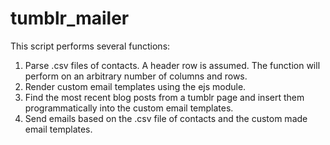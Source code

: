 # tumblr_mailer
This script performs several functions: 
1. Parse .csv files of contacts. A header row is assumed. The function will perform on an arbitrary number of columns and rows. 
2. Render custom email templates using the ejs module.
3. Find the most recent blog posts from a tumblr page and insert them programmatically into the custom email templates. 
4. Send emails based on the .csv file of contacts and the custom made email templates.

